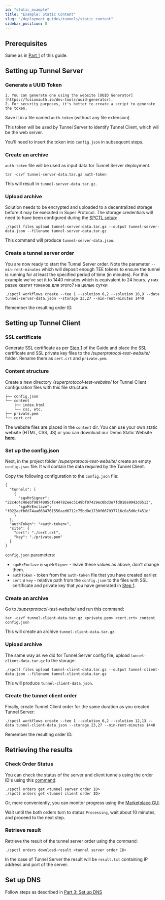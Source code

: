 ```yaml
---
id: "static_example"
title: "Example: Static Content"
slug: "/deployment_guides/tunnels/static_content"
sidebar_position: 8
---
```


## Prerequisites

Same as in [Part 1](/developers/deployment_guides/tunnels/preparing) of this guide.

## Setting up Tunnel Server

### Generate a UUID Token

    1. You can generate one using the website [UUID Generator](https://fusionauth.io/dev-tools/uuid-generator).
    2. For security purposes, it's better to create a script to generate the token.

Save it in a file named `auth-token` (without any file extension).

This token will be used by Tunnel Server to identify Tunnel Client, which will be the web server.

You'll need to insert the token into `config.json` in subsequent steps.

### Create an archive

`auth-token` file will be used as input data for Tunnel Server deployment.

```
tar -czvf tunnel-server-data.tar.gz auth-token
```

This will result in `tunnel-server-data.tar.gz`.

### Upload archive

Solution needs to be encrypted and uploaded to a decentralized storage before it may be executed in Super Protocol. The storage credentials will need to have been configured during the [SPCTL setup](/developers/cli_guides/configuring#storage):

```
./spctl files upload tunnel-server-data.tar.gz --output tunnel-server-data.json --filename tunnel-server-data.tar.gz
```

This command will produce `tunnel-server-data.json`.

### Create a tunnel server order

You are now ready to start the Tunnel Server order. Note the parameter `--min-rent-minutes` which will deposit enough TEE tokens to ensure the tunnel is running for at least the specified period of time (in minutes). For this example we've set it to 1440 minutes which is equivalent to 24 hours. <Highlight color="red">у них разве хватит токенов для этого? на целые сутки</Highlight>

```
./spctl workflows create --tee 1 --solution 6,2 --solution 10,9 --data tunnel-server-data.json --storage 23,27 --min-rent-minutes 1440
```

Remember the resulting order ID.

## Setting up Tunnel Client

### SSL certificate

Generate SSL certificate as per [Step 1](./preparing) of the Guide and place the SSL certificate and SSL private key files to the */superprotocol-test-website/* folder. Rename them as `cert.crt` and `private.pem`.

### Content structure

Create a new directory */superprotocol-test-website/* for Tunnel Client configuration files with this file structure:

```
├── config.json
└── content
    ├── index.html
    └── css, etc.
├── private.pem
└── cert.crt
```

The website files are placed in the `content` dir. You can use your own static website (HTML, CSS, JS) or you can download our Demo Static Website [**here**](https://github.com/Super-Protocol/datasets/tree/main/Demo%20Static%20Website).

### Set up the config.json

Next, in the project folder */superprotocol-test-website/* create an empty `config.json` file. It will contain the data required by the Tunnel Client.

Copy the following configuration to the `config.json` file:
```
{
  "tunnels": [
    {
      "sgxMrSigner": "22c4c4c40ebf9874905cfc44782eec5149bf07429ec0bd3e7fd018e9942d0513",
      "sgxMrEnclave": "f022aefb6d74aa6684761550aed6712c75bd0e1730f667037716c0a5d0cf451d"
    }
  ],
  "authToken": "<auth-token>",
  "site": {
    "cert": "./cert.crt",
    "key": "./private.pem"
  }
}
```

`config.json` parameters:

- `sgxMrEnclave` и `sgxMrSigner` - leave these values as above, don't change them.
- `authToken` - token from the `auth-token` file that you have created earlier.
- `cert` и `key` - relative path from the `config.json` to the files with SSL certificate and private key that you have generated in [Step 1](/developers/deployment_guides/tunnels/preparing#generating-ssl-certificate).

### Create an archive

Go to */superprotocol-test-website/* and run this command:

```
tar -czvf tunnel-client-data.tar.gz <private.pem> <cert.crt> content config.json
```

This will create an archive `tunnel-client-data.tar.gz`.

### Upload archive

The same way as we did for Tunnel Server config file, upload `tunnel-client-data.tar.gz` to the storage:

```
./spctl files upload tunnel-client-data.tar.gz --output tunnel-client-data.json --filename tunnel-client-data.tar.gz
```

This will produce `tunnel-client-data.json`.

### Create the tunnel client order

Finally, create Tunnel Client order for the same duration as you created Tunnel Server:

```
./spctl workflows create --tee 1 --solution 6,2 --solution 12,13 --data tunnel-client-data.json --storage 23,27 --min-rent-minutes 1440
```

Remember the resulting order ID.

## Retrieving the results

### Check Order Status

You can check the status of the server and client tunnels using the order ID's using this [command](/developers/cli_commands/orders/get):

```
./spctl orders get <tunnel server order ID>
./spctl orders get <tunnel client order ID>
```

Or, more conveniently, you can monitor progress using the [Marketplace GUI](/developers/marketplace)

Wait until the both orders turn to status `Processing`, wait about 10 minutes, and proceed to the next step.

### Retrieve result

Retrieve the result of the tunnel server order using the command:

```
./spctl orders download-result <tunnel server order ID>
```

In the case of Tunnel Server the result will be `result.txt` containing IP address and port of the server.

## Set up DNS

Follow steps as described in [Part 3: Set up DNS](/developers/deployment_guides/tunnels/manual_run#set-up-dns)
